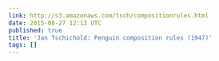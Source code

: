 ```yaml
---
link: http://s3.amazonaws.com/tsch/compositionrules.html
date: 2015-08-27 12:13 UTC
published: true
title: 'Jan Tschichold: Penguin composition rules (1947)'
tags: []
---
```




